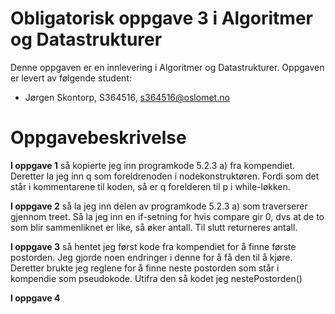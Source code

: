 # Obligatorisk oppgave 3 i Algoritmer og Datastrukturer

Denne oppgaven er en innlevering i Algoritmer og Datastrukturer. 
Oppgaven er levert av følgende student:
* Jørgen Skontorp, S364516, s364516@oslomet.no


# Oppgavebeskrivelse

**I oppgave 1** så kopierte jeg inn programkode 5.2.3 a) fra kompendiet. Deretter la jeg inn q som foreldrenoden i nodekonstruktøren.
Fordi som det står i kommentarene til koden, så er q forelderen til p i while-løkken.

**I oppgave 2** så la jeg inn delen av programkode 5.2.3 a) som traverserer gjennom treet. Så la jeg inn en if-setning for hvis compare gir 0,
dvs at de to som blir sammenliknet er like, så øker antall. Til slutt returneres antall.

**I oppgave 3** så hentet jeg først kode fra kompendiet for å finne første postorden. Jeg gjorde noen endringer i denne for å få den til å kjøre.
Deretter brukte jeg reglene for å finne neste postorden som står i kompendie som pseudokode. Utifra den så kodet jeg nestePostorden()

**I oppgave 4** 
